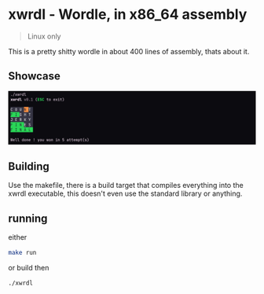 # xwrdl - Wordle, in x86\_64 assembly

> Linux only

This is a pretty shitty wordle in about 400 lines of assembly, thats about it.

## Showcase

![screenshot](./screenshot.png)

## Building

Use the makefile, there is a build target that compiles everything into the xwrdl executable, this doesn't even use the standard library or anything.

## running

either

```bash
make run
```

or build then

```bash
./xwrdl
```

